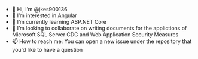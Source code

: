 - 👋 Hi, I’m @jkes900136
- 👀 I’m interested in Angular
- 🌱 I’m currently learning ASP.NET Core
- 💞️ I’m looking to collaborate on writing documents for the applictions of Microsoft SQL Server CDC and Web Application Security Measures   
- 📫 How to reach me: You can open a new issue under the repository that you'd like to have a question

<!---
jkes900136/jkes900136 is a ✨ special ✨ repository because its `README.md` (this file) appears on your GitHub profile.
You can click the Preview link to take a look at your changes.
--->
